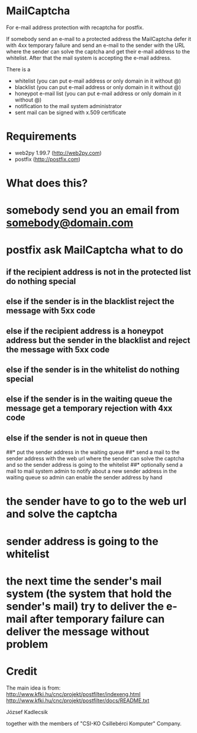 MailCaptcha
===========

For e-mail address protection with recaptcha for postfix.

If somebody send an e-mail to a protected address the MailCaptcha
defer it with 4xx temporary failure and send an e-mail to the
sender with the URL where the sender can solve the captcha and get
their e-mail address to the whitelist. After that the mail system
is accepting the e-mail address.

There is a
* whitelist (you can put e-mail address or only domain in it without @)
* blacklist (you can put e-mail address or only domain in it without @)
* honeypot e-mail list (you can put e-mail address or only domain in it without @)
* notification to the mail system administrator
* sent mail can be signed with x.509 certificate

Requirements
============

* web2py 1.99.7 (http://web2py.com)
* postfix (http://postfix.com)

What does this?
===============

# somebody send you an email from somebody@domain.com
# postfix ask MailCaptcha what to do
## if the recipient address is not in the protected list do nothing special
## else if the sender is in the blacklist reject the message with 5xx code
## else if the recipient address is a honeypot address but the sender in the blacklist and reject the message with 5xx code
## else if the sender is in the whitelist do nothing special
## else if the sender is in the waiting queue the message get a temporary rejection with 4xx code
## else if the sender is not in queue then
##* put the sender address in the waiting queue
##* send a mail to the sender address with the web url where the sender can solve the captcha and so the sender address is going to the whitelist
##* optionally send a mail to mail system admin to notify about a new sender address in the waiting queue so admin can enable the sender address by hand
# the sender have to go to the web url and solve the captcha
# sender address is going to the whitelist
# the next time the sender's mail system (the system that hold the sender's mail) try to deliver the e-mail after temporary failure can deliver the message without problem

 

Credit
======

The main idea is from:
 http://www.kfki.hu/cnc/projekt/postfilter/indexeng.html
 http://www.kfki.hu/cnc/projekt/postfilter/docs/README.txt

 József Kadlecsik

 together with the members of "CSI-KO Csillebérci Komputer" Company.